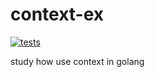 # context-ex

[![tests](https://github.com/hblab-ngocnd/context-ex/actions/workflows/test.yml/badge.svg)](https://github.com/hblab-ngocnd/context-ex/actions/workflows/test.yml)

study how use context in golang
